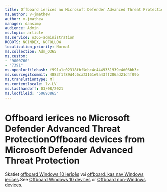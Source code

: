 ```yaml
---
title: Offboard ierīces no Microsoft Defender Advanced Threat Protection
ms.author: v-jmathew
author: v-jmathew
manager: dansimp
audience: Admin
ms.topic: article
ms.service: o365-administration
ROBOTS: NOINDEX, NOFOLLOW
localization_priority: Normal
ms.collection: Adm_O365
ms.custom:
- "9000760"
- "7391"
ms.openlocfilehash: f991a1c02318fbf5ebc4c4449331939e4d06bb3c
ms.sourcegitcommit: 4883f1f89d4c6ca23161e9a43ff206ad21d4f09b
ms.translationtype: MT
ms.contentlocale: lv-LV
ms.lasthandoff: 03/08/2021
ms.locfileid: "50693865"
---
```

# <a name="offboard-devices-from-microsoft-defender-advanced-threat-protection"></a><span data-ttu-id="604e3-102">Offboard ierīces no Microsoft Defender Advanced Threat Protection</span><span class="sxs-lookup"><span data-stu-id="604e3-102">Offboard devices from Microsoft Defender Advanced Threat Protection</span></span>

<span data-ttu-id="604e3-103">Skatiet [offboard Windows 10 ierīcēs](https://go.microsoft.com/fwlink/?linkid=2143629) vai [offboard, kas nav Windows ierīces](https://go.microsoft.com/fwlink/?linkid=2143630).</span><span class="sxs-lookup"><span data-stu-id="604e3-103">See [Offboard Windows 10 devices](https://go.microsoft.com/fwlink/?linkid=2143629) or [Offboard non-Windows devices](https://go.microsoft.com/fwlink/?linkid=2143630).</span></span>

